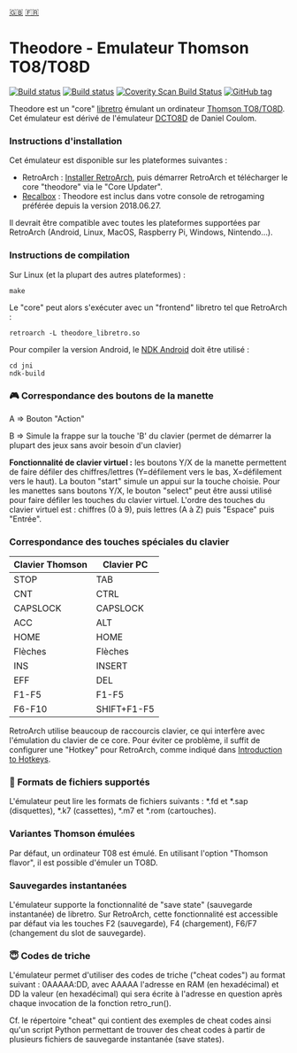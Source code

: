 [:gb:](https://github.com/Zlika/theodore/blob/master/README.md)
[:fr:](https://github.com/Zlika/theodore/blob/master/README-FR.md)

Theodore - Emulateur Thomson TO8/TO8D
=====================================

[![Build status](https://travis-ci.org/Zlika/theodore.svg?branch=master)](https://travis-ci.org/Zlika/theodore)
[![Build status](https://ci.appveyor.com/api/projects/status/7lo7cohkpmn50ogk?svg=true)](https://ci.appveyor.com/project/Zlika/theodore)
[![Coverity Scan Build Status](https://scan.coverity.com/projects/15677/badge.svg)](https://scan.coverity.com/projects/zlika-theodore)
[![GitHub tag](https://img.shields.io/github/tag/Zlika/theodore.svg)](https://github.com/Zlika/theodore/releases)

Theodore est un "core" [libretro](https://github.com/libretro) émulant un ordinateur [Thomson TO8/TO8D](https://fr.wikipedia.org/wiki/Thomson_TO8). Cet émulateur est dérivé de l'émulateur [DCTO8D](http://dcto8.free.fr/) de Daniel Coulom.

### Instructions d'installation

Cet émulateur est disponible sur les plateformes suivantes :
* RetroArch : [Installer RetroArch](http://www.retroarch.com/?page=platforms), puis démarrer RetroArch et télécharger le core "theodore" via le "Core Updater".
* [Recalbox](https://www.recalbox.com/) : Theodore est inclus dans votre console de retrogaming préférée depuis la version 2018.06.27.

Il devrait être compatible avec toutes les plateformes supportées par RetroArch (Android, Linux, MacOS, Raspberry Pi, Windows, Nintendo...).

### Instructions de compilation

Sur Linux (et la plupart des autres plateformes) :
```
make
```
Le "core" peut alors s'exécuter avec un "frontend" libretro tel que RetroArch :
```
retroarch -L theodore_libretro.so
```

Pour compiler la version Android, le [NDK Android](https://developer.android.com/ndk/downloads/) doit être utilisé :
```
cd jni
ndk-build
```

### :video_game: Correspondance des boutons de la manette

A => Bouton "Action"

B => Simule la frappe sur la touche 'B' du clavier (permet de démarrer la plupart des jeux sans avoir besoin d'un clavier)

**Fonctionnalité de clavier virtuel :** les boutons Y/X de la manette permettent de faire défiler des chiffres/lettres (Y=défilement vers le bas, X=défilement vers le haut). La bouton "start" simule un appui sur la touche choisie. Pour les manettes sans boutons Y/X, le bouton "select" peut être aussi utilisé pour faire défiler les touches du clavier virtuel.
L'ordre des touches du clavier virtuel est : chiffres (0 à 9), puis lettres (A à Z) puis "Espace" puis "Entrée".

### Correspondance des touches spéciales du clavier

| Clavier Thomson | Clavier PC |
| ------------- | ------------- |
| STOP  | TAB  |
| CNT  | CTRL  |
| CAPSLOCK  | CAPSLOCK  |
| ACC  | ALT  |
| HOME  | HOME  |
| Flèches  | Flèches  |
| INS  | INSERT  |
| EFF  | DEL  |
| F1-F5  | F1-F5  |
| F6-F10  | SHIFT+F1-F5  |

RetroArch utilise beaucoup de raccourcis clavier, ce qui interfère avec l'émulation du clavier de ce core. Pour éviter ce problème, il suffit de configurer une "Hotkey" pour RetroArch, comme indiqué dans [Introduction to Hotkeys](https://docs.libretro.com/guides/retroarch-keyboard-controls/#introduction-to-hotkeys).

### :floppy_disk: Formats de fichiers supportés

L'émulateur peut lire les formats de fichiers suivants : *.fd et *.sap (disquettes), *.k7 (cassettes), *.m7 et *.rom (cartouches).

### Variantes Thomson émulées

Par défaut, un ordinateur T08 est émulé. En utilisant l'option "Thomson flavor", il est possible d'émuler un TO8D.

### Sauvegardes instantanées

L'émulateur supporte la fonctionnalité de "save state" (sauvegarde instantanée) de libretro. Sur RetroArch, cette fonctionnalité est accessible par défaut via les touches F2 (sauvegarde), F4 (chargement), F6/F7 (changement du slot de sauvegarde).

### :innocent: Codes de triche

L'émulateur permet d'utiliser des codes de triche ("cheat codes") au format suivant : 0AAAAA:DD, avec AAAAA l'adresse en RAM (en hexadécimal) et DD la valeur (en hexadécimal) qui sera écrite à l'adresse en question après chaque invocation de la fonction retro_run().

Cf. le répertoire "cheat" qui contient des exemples de cheat codes ainsi qu'un script Python permettant de trouver des cheat codes à partir de plusieurs fichiers de sauvegarde instantanée (save states).

